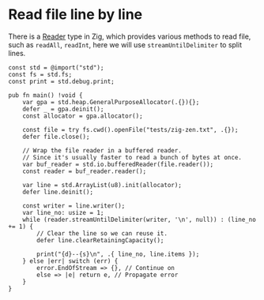# Read file line by line

There is a [Reader] type in Zig, which provides various methods to read file, such as `readAll`, `readInt`, here we will use `streamUntilDelimiter` to split lines.

```zig
const std = @import("std");
const fs = std.fs;
const print = std.debug.print;

pub fn main() !void {
    var gpa = std.heap.GeneralPurposeAllocator(.{}){};
    defer _ = gpa.deinit();
    const allocator = gpa.allocator();

    const file = try fs.cwd().openFile("tests/zig-zen.txt", .{});
    defer file.close();

    // Wrap the file reader in a buffered reader.
    // Since it's usually faster to read a bunch of bytes at once.
    var buf_reader = std.io.bufferedReader(file.reader());
    const reader = buf_reader.reader();

    var line = std.ArrayList(u8).init(allocator);
    defer line.deinit();

    const writer = line.writer();
    var line_no: usize = 1;
    while (reader.streamUntilDelimiter(writer, '\n', null)) : (line_no += 1) {
        // Clear the line so we can reuse it.
        defer line.clearRetainingCapacity();

        print("{d}--{s}\n", .{ line_no, line.items });
    } else |err| switch (err) {
        error.EndOfStream => {}, // Continue on
        else => |e| return e, // Propagate error
    }
}

```

[Reader]: https://ziglang.org/documentation/0.11.0/std/#A;std:io.Reader
